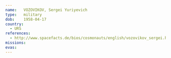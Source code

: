 ```yaml
---
name:	VOZOVIKOV, Sergei Yuriyevich 
type:	military
dob:	1958-04-17
country:
  - URS
references:
  - http://www.spacefacts.de/bios/cosmonauts/english/vozovikov_sergei.htm
missions:
evas:
---
```

